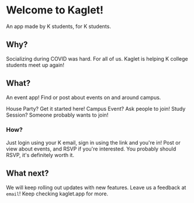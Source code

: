 # Welcome to Kaglet!
An app made by K students, for K students.


## Why? 
Socializing during COVID was hard. For all of us. Kaglet is helping K college students meet up again! 

## What?  
An event app! Find or post about events on and around campus. 

House Party? Get it started here!
Campus Event? Ask people to join!
Study Session? Someone probably wants to join! 

### How?

Just login using your K email, sign in using the link and you're in! Post or view about events, and RSVP if you're interested. You probably should RSVP, it's definitely worth it. 

## What next? 

We will keep rolling out updates with new features. Leave us a feedback at `email`! Keep checking kaglet.app for more. 

